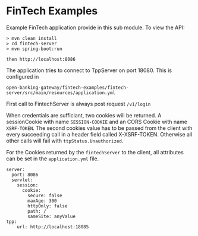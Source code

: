 # FinTech Examples

Example FinTech application provide in this sub module. To view the API:

```
> mvn clean install
> cd fintech-server
> mvn spring-boot:run

then http://localhost:8086
```

The application tries to connect to TppServer on port 18080. This is configured in
```
open-banking-gateway/fintech-examples/fintech-server/src/main/resources/application.yml
```

First call to FintechServer is always post request 
<code>/v1/login</code>

When credentials are sufficiant, two cookies will be returned. A sessionCookie with name
<code>SESSION-COOKIE</code> and an CORS Cookie with name <code>XSRF-TOKEN</code>. The second cookies
value has to be passed from the client with every succeeding call in a 
header field called X-XSRF-TOKEN. Otherwise all other calls will fail with
<code>ttpStatus.Unauthorized</code>.

For the Cookies returned by the <code>fintechServer</code> to the client, all attributes
can be set in the <code>application.yml</code> file.
```
server:
  port: 8086
  servlet:
    session:
      cookie:
        secure: false
        maxAge: 300
        httpOnly: false
        path: /
        sameSite: anyValue
tpp:
    url: http://localhost:18085

``` 